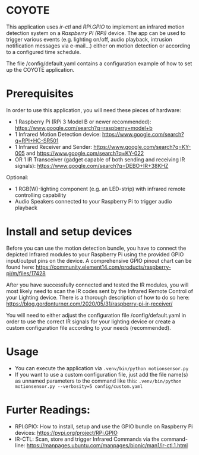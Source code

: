 # COYOTE 

This application uses *ir-ctl* and *RPi.GPIO* to implement an infrared motion detection system on a *Raspberry Pi (RPi)* device. The app can be used to trigger various events (e.g. lighting on/off, audio playback, intrusion notification messages via e-mail...) either on motion detection or according to a configured time schedule.

The file /config/default.yaml contains a configuration example of how to set up the COYOTE application.

# Prerequisites

In order to use this application, you will need these pieces of hardware:

* 1 Raspberry Pi (RPi 3 Model B or newer recommended): https://www.google.com/search?q=raspberry+model+b
* 1 Infrared Motion Detection device: https://www.google.com/search?q=RPI+HC-SR501
* 1 Infrared Receiver and Sender: https://www.google.com/search?q=KY-005 and https://www.google.com/search?q=KY-022
* OR 1 IR Transceiver (gadget capable of both sending and receiving IR signals): https://www.google.com/search?q=DEBO+IR+38KHZ

Optional:
* 1 RGB(W)-lighting component (e.g. an LED-strip) with infrared remote controlling capability
* Audio Speakers connected to your Raspberry Pi to trigger audio playback 

# Install and setup devices

Before you can use the motion detection bundle, you have to connect the depicted Infrared modules to your Raspberry Pi using the provided GPIO input/output pins on the device. A comprehensive GPIO pinout chart can be found here: https://community.element14.com/products/raspberry-pi/m/files/17428

After you have successfully connected and tested the IR modules, you will most likely need to scan the IR codes sent by the Infrared Remote Control of your Lighting device. There is a thorough description of how to do so here: https://blog.gordonturner.com/2020/05/31/raspberry-pi-ir-receiver/

You will need to either adjust the configuration file /config/default.yaml in order to use the correct IR signals for your lighting device or create a custom configuration file according to your needs (recommended).

# Usage

* You can execute the application via 
`.venv/bin/python motionsensor.py`
* If you want to use a custom configuration file, just add the file name(s) as unnamed parameters to the command like this:
`.venv/bin/python motionsensor.py --verbosity=5 config/custom.yaml`

# Furter Readings:
* RPI.GPIO: How to install, setup and use the GPIO bundle on Raspberry Pi devices: https://pypi.org/project/RPi.GPIO
* IR-CTL: Scan, store and trigger Infrared Commands via the command-line: https://manpages.ubuntu.com/manpages/bionic/man1/ir-ctl.1.html
